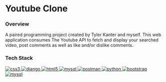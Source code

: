 # Youtube Clone


### Overview

A paired programming project created by Tyler Kanter and myself. This web application consumes The Youtube API to fetch and display your searched video, post comments as well as like and/or dislike comments.

### Tech Stack


<p align="left"> <a href="https://www.w3schools.com/css/" target="_blank" rel="noreferrer"> <img src="https://img.shields.io/badge/HTML-239120?style=for-the-badge&logo=html5&logoColor=white" alt="css3"/> </a> 
<a href="https://www.djangoproject.com/" target="_blank" rel="noreferrer"> <img src="https://img.shields.io/badge/CSS-239120?&style=for-the-badge&logo=css3&logoColor=white" alt="django"/> </a> 
<a href="https://www.w3.org/html/" target="_blank" rel="noreferrer"> <img src="https://img.shields.io/badge/React-20232A?style=for-the-badge&logo=react&logoColor=61DAFB" alt="html5"</a> 
<a href="https://www.mysql.com/" target="_blank" rel="noreferrer"> <img src="https://img.shields.io/badge/JavaScript-F7DF1E?style=for-the-badge&logo=javascript&logoColor=black" alt="mysql" </a> 
<a href="https://postman.com" target="_blank" rel="noreferrer"> <img src="https://img.shields.io/badge/Django-092E20?style=for-the-badge&logo=django&logoColor=white" alt="postman"</a> 
<a href="https://www.python.org" target="_blank" rel="noreferrer"> <img src="https://img.shields.io/badge/Python-3776AB?style=for-the-badge&logo=python&logoColor=white" alt="python"</a> 
<a href="https://reactjs.org/" target="_blank" rel="noreferrer"> <img src="https://img.shields.io/badge/Bootstrap-563D7C?style=for-the-badge&logo=bootstrap&logoColor=white" alt="bootstrap" </a> 
<a href="https://www.djangoproject.com/" target="_blank" rel="noreferrer"> <img src="https://img.shields.io/badge/MySQL-00000F?style=for-the-badge&logo=mysql&logoColor=white" alt="mysql" </a></p>


